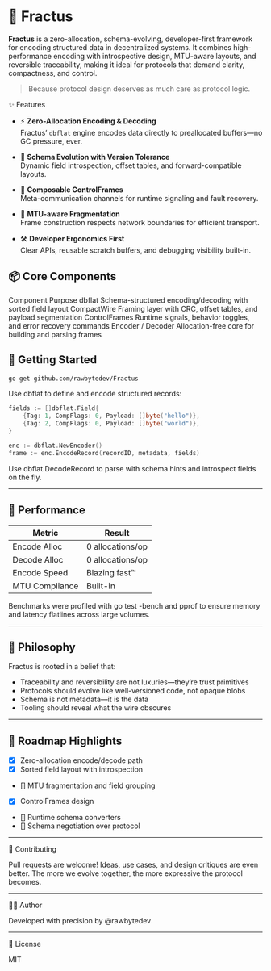 # 🧬 Fractus

**Fractus** is a zero-allocation, schema-evolving, developer-first framework for encoding structured data in decentralized systems. It combines high-performance encoding with introspective design, MTU-aware layouts, and reversible traceability, making it ideal for protocols that demand clarity, compactness, and control.

> Because protocol design deserves as much care as protocol logic.

✨ Features

- ⚡ **Zero-Allocation Encoding & Decoding**  
  Fractus’ `dbflat` engine encodes data directly to preallocated buffers—no GC pressure, ever.

- 🧠 **Schema Evolution with Version Tolerance**  
  Dynamic field introspection, offset tables, and forward-compatible layouts.

- 🧩 **Composable ControlFrames**  
  Meta-communication channels for runtime signaling and fault recovery.

- 📡 **MTU-aware Fragmentation**  
  Frame construction respects network boundaries for efficient transport.

- 🛠 **Developer Ergonomics First**  
  Clear APIs, reusable scratch buffers, and debugging visibility built-in.

## 📦 Core Components

Component  Purpose
dbflat  Schema-structured encoding/decoding with sorted field layout
CompactWire  Framing layer with CRC, offset tables, and payload segmentation
ControlFrames  Runtime signals, behavior toggles, and error recovery commands
Encoder / Decoder  Allocation-free core for building and parsing frames

## 🚀 Getting Started

```bash
go get github.com/rawbytedev/Fractus

```

Use dbflat to define and encode structured records:

```go
fields := []dbflat.Field{
    {Tag: 1, CompFlags: 0, Payload: []byte("hello")},
    {Tag: 2, CompFlags: 0, Payload: []byte("world")},
}

enc := dbflat.NewEncoder()
frame := enc.EncodeRecord(recordID, metadata, fields)
```

Use dbflat.DecodeRecord to parse with schema hints and introspect fields on the fly.

---

## 🧪 Performance

| Metric         | Result           |
| -------------- | ---------------- |
| Encode Alloc   | 0 allocations/op |
| Decode Alloc   | 0 allocations/op |
| Encode Speed   | Blazing fast™    |
| MTU Compliance | Built-in         |

Benchmarks were profiled with go test -bench and pprof to ensure memory and latency flatlines across large volumes.

---

## 📜 Philosophy

Fractus is rooted in a belief that:

- Traceability and reversibility are not luxuries—they’re trust primitives
- Protocols should evolve like well-versioned code, not opaque blobs
- Schema is not metadata—it is the data
- Tooling should reveal what the wire obscures

---

## 🧭 Roadmap Highlights

- [x] Zero-allocation encode/decode path
- [x] Sorted field layout with introspection
- [] MTU fragmentation and field grouping
- [x] ControlFrames design
- [] Runtime schema converters
- [] Schema negotiation over protocol

---

🤝 Contributing

Pull requests are welcome! Ideas, use cases, and design critiques are even better. The more we evolve together, the more expressive the protocol becomes.

---

🧑‍🚀 Author

Developed with precision by @rawbytedev 

---

📄 License

MIT
